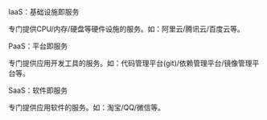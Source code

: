IaaS：基础设施即服务

专门提供CPU/内存/硬盘等硬件设施的服务。如：阿里云/腾讯云/百度云等。

PaaS：平台即服务

专门提供应用开发工具的服务。如：代码管理平台(git)/依赖管理平台/镜像管理平台等。

SaaS：软件即服务

专门提供应用软件的服务。如：淘宝/QQ/微信等。

